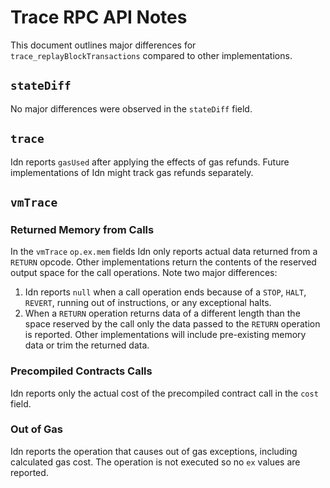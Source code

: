 # Trace RPC API Notes

This document outlines major differences for `trace_replayBlockTransactions` 
compared to other implementations.

## `stateDiff` 

No major differences were observed in the `stateDiff` field.

## `trace`

Idn reports `gasUsed` after applying the effects of gas refunds.  Future
implementations of Idn might track gas refunds separately.

## `vmTrace`

### Returned Memory from Calls

In the `vmTrace` `op.ex.mem` fields Idn only reports actual data returned
from a `RETURN` opcode.  Other implementations return the contents of the 
reserved output space for the call operations.  Note two major differences:

1. Idn reports `null` when a call operation ends because of a `STOP`,  `HALT`, 
   `REVERT`, running out of instructions, or any exceptional halts.
2. When a `RETURN` operation returns data of a different length than the space
   reserved by the call only the data passed to the `RETURN` operation is 
   reported.  Other implementations will include pre-existing memory data or 
   trim the returned data.

### Precompiled Contracts Calls

Idn reports only the actual cost of the precompiled contract call in the 
`cost` field. 

### Out of Gas 

Idn reports the operation that causes out of gas exceptions, including 
calculated gas cost.  The operation is not executed so no `ex` values are 
reported.
